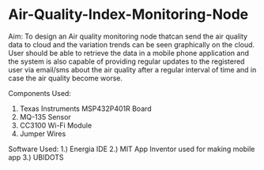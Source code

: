 # Air-Quality-Index-Monitoring-Node
Aim:
To design an Air quality monitoring node thatcan send the air quality data to cloud and the
variation trends can be seen graphically on the cloud. User should be able to retrieve the data 
in a mobile phone application and the system is also capable of providing regular updates to the
registered user via email/sms about the air quality after a regular interval of time and in case the air
quality become worse.

Components Used:
1) Texas Instruments MSP432P401R Board
2) MQ-135 Sensor
3) CC3100 Wi-Fi Module
4) Jumper Wires

Software Used:
1.) Energia IDE
2.) MIT App Inventor used for making mobile app
3.) UBIDOTS 
